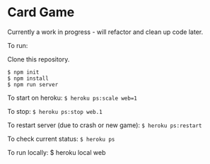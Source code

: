 # Card Game

Currently a work in progress - will refactor and clean up code later.

To run:

Clone this repository.

`$ npm init`  
`$ npm install`  
`$ npm run server`

To start on heroku:
`$ heroku ps:scale web=1`

To stop:
`$ heroku ps:stop web.1`

To restart server (due to crash or new game):
`$ heroku ps:restart`

To check current status:
`$ heroku ps`

To run locally:
$ heroku local web